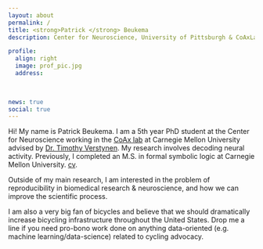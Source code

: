 ```yaml
---
layout: about
permalink: /
title: <strong>Patrick </strong> Beukema
description: Center for Neuroscience, University of Pittsburgh & CoAxLab, Carnegie Mellon University

profile:
  align: right
  image: prof_pic.jpg
  address: 
   
    

news: true
social: true
---
```


Hi! My name is Patrick Beukema. I am a 5th year PhD student at the Center for Neuroscience working in the [CoAx lab](http://www.psy.cmu.edu/~coaxlab/) at Carnegie Mellon University advised by [Dr. Timothy Verstynen](https://www.cmu.edu/dietrich/psychology/people/core-training-faculty/verstynen-timothy.html). My research involves decoding neural activity. Previously, I completed an M.S. in formal symbolic logic at Carnegie Mellon University. [cv](http://www.psy.cmu.edu/~coaxlab/resumes/beukema.pdf). 

Outside of my main research, I am interested in the problem of reproducibility in biomedical research & neuroscience, and how we can improve the scientific process. 

I am also a very big fan of bicycles and believe that we should dramatically increase bicycling infrastructure throughout the United States. Drop me a line if you need pro-bono work done on anything data-oriented (e.g. machine learning/data-science) related to cycling advocacy.  
